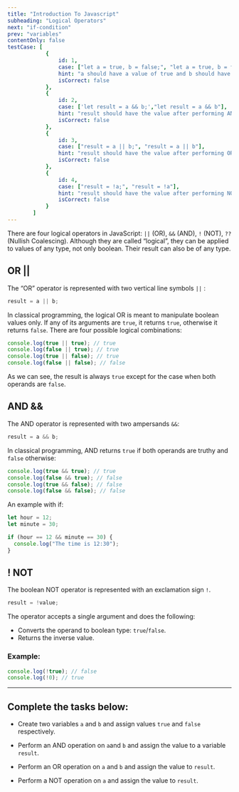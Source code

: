 ```yaml
---
title: "Introduction To Javascript"
subheading: "Logical Operators"
next: "if-condition"
prev: "variables"
contentOnly: false
testCase: [
			{
				id: 1,
				case: ["let a = true, b = false;", "let a = true, b = false"],
				hint: "a should have a value of true and b should have a value of false",
				isCorrect: false
			},
			{
				id: 2,
				case: ['let result = a && b;',"let result = a && b"],
				hint: "result should have the value after performing AND on a and b",
				isCorrect: false
			},
			{
				id: 3,
				case: ["result = a || b;", "result = a || b"],
				hint: "result should have the value after performing OR on a and b",
				isCorrect: false
			},
			{
				id: 4,
				case: ["result = !a;", "result = !a"],
				hint: "result should have the value after performing NOT on a",
				isCorrect: false
			}
		]
---
```


There are four logical operators in JavaScript: `||` (OR), `&&` (AND), `!` (NOT), `??` (Nullish Coalescing).
Although they are called “logical”, they can be applied to values of any type, not only boolean. Their result can also be of any type.

## OR ||

The “OR” operator is represented with two vertical line symbols `||` :

```javascript
result = a || b;
```

In classical programming, the logical OR is meant to manipulate boolean values only. If any of its arguments are `true`, it returns `true`, otherwise it returns `false`.
There are four possible logical combinations:

```javascript
console.log(true || true); // true
console.log(false || true); // true
console.log(true || false); // true
console.log(false || false); // false
```

As we can see, the result is always `true` except for the case when both operands are `false`.

## AND &&

The AND operator is represented with two ampersands `&&`:

```javascript
result = a && b;
```

In classical programming, AND returns `true` if both operands are truthy and `false` otherwise:

```javascript
console.log(true && true); // true
console.log(false && true); // false
console.log(true && false); // false
console.log(false && false); // false
```

An example with if:

```javascript
let hour = 12;
let minute = 30;

if (hour == 12 && minute == 30) {
  console.log("The time is 12:30");
}
```

## ! NOT

The boolean NOT operator is represented with an exclamation sign `!`.

```javascript
result = !value;
```

The operator accepts a single argument and does the following:

- Converts the operand to boolean type: `true`/`false`.
- Returns the inverse value.

### Example:

```javascript
console.log(!true); // false
console.log(!0); // true
```

---

## Complete the tasks below:

- Create two variables `a` and `b` and assign values `true` and `false` respectively.

- Perform an AND operation on `a`and `b` and assign the value to a variable `result`.

- Perform an OR operation on `a` and `b` and assign the value to `result`.

- Perform a NOT operation on `a` and assign the value to `result`.

